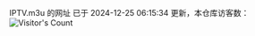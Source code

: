 IPTV.m3u 的网址 已于 2024-12-25 06:15:34 更新，本仓库访客数：![Visitor's Count](https://profile-counter.glitch.me/hero1898_tv/count.svg)
